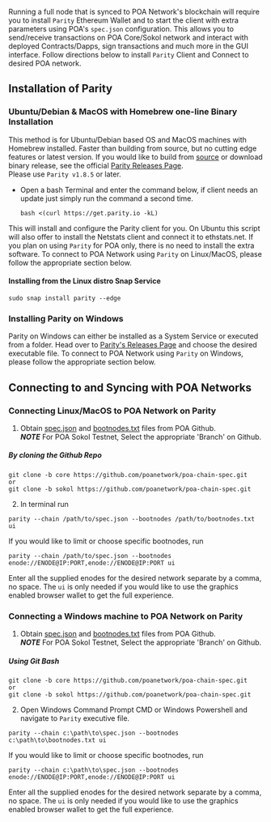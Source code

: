 
Running a full node that is synced to POA Network's blockchain will require you to install `Parity` Ethereum Wallet and to start the client with extra parameters using POA's `spec.json` configuration. This allows you to send/receive transactions on POA Core/Sokol network and interact with deployed Contracts/Dapps, sign transactions and much more in the GUI interface. Follow directions below to install `Parity` Client and Connect to desired POA network.

## Installation of Parity

### Ubuntu/Debian & MacOS with Homebrew one-line Binary Installation
This method is for Ubuntu/Debian based OS and MacOS machines with Homebrew installed. Faster than building from source, but no cutting edge features or latest version. If you would like to build from [source](https://github.com/paritytech/parity) or download binary release, see the official [Parity Releases Page](https://github.com/paritytech/parity/releases).   
  Please use `Parity v1.8.5` or later. 

- Open a bash Terminal and enter the command below, if client needs an update just simply run the command a second time.  
  ```
  bash <(curl https://get.parity.io -kL)
  ```  

This will install and configure the Parity client for you. On Ubuntu this script will also offer to install the Netstats client and connect it to ethstats.net. If you plan on using `Parity` for POA only, there is no need to install the extra software. To connect to POA Network using `Parity` on Linux/MacOS, please follow the appropriate section below.

#### Installing from the Linux distro Snap Service
``` 
sudo snap install parity --edge
```
### Installing Parity on Windows
Parity on Windows can either be installed as a System Service or executed from a folder. Head over to [Parity's Releases Page](https://github.com/paritytech/parity/releases) and choose the desired executable file. To connect to POA Network using `Parity` on Windows, please follow the appropriate section below.

## Connecting to and Syncing with POA Networks

### Connecting Linux/MacOS to POA Network on Parity
1. Obtain [spec.json](https://github.com/poanetwork/poa-chain-spec/blob/core/spec.json) and [bootnodes.txt](https://github.com/poanetwork/poa-chain-spec/blob/core/bootnodes.txt) files from POA Github.  
  __*NOTE*__  For POA Sokol Testnet, Select the appropriate 'Branch' on Github.  
  ##### By cloning the Github Repo
```
git clone -b core https://github.com/poanetwork/poa-chain-spec.git
or
git clone -b sokol https://github.com/poanetwork/poa-chain-spec.git
```

2. In terminal run    
```
parity --chain /path/to/spec.json --bootnodes /path/to/bootnodes.txt ui
```
If you would like to limit or choose specific bootnodes, run 
```
parity --chain /path/to/spec.json --bootnodes enode://ENODE@IP:PORT,enode://ENODE@IP:PORT ui
```
Enter all the supplied enodes for the desired network separate by a comma, no space. The `ui` is only needed if you would like to use the graphics enabled browser wallet to get the full experience.

### Connecting a Windows machine to POA Network on Parity
1. Obtain [spec.json](https://github.com/poanetwork/poa-chain-spec/blob/core/spec.json) and [bootnodes.txt](https://github.com/poanetwork/poa-chain-spec/blob/core/bootnodes.txt) files from POA Github.  
  __*NOTE*__  For POA Sokol Testnet, Select the appropriate 'Branch' on Github.  
  ##### Using Git Bash
```
git clone -b core https://github.com/poanetwork/poa-chain-spec.git
or
git clone -b sokol https://github.com/poanetwork/poa-chain-spec.git
```

2. Open Windows Command Prompt CMD or Windows Powershell and navigate to `Parity` executive file.    
```
parity --chain c:\path\to\spec.json --bootnodes c:\path\to\bootnodes.txt ui
```
If you would like to limit or choose specific bootnodes, run 
```
parity --chain c:\path\to\spec.json --bootnodes enode://ENODE@IP:PORT,enode://ENODE@IP:PORT ui
```
Enter all the supplied enodes for the desired network separate by a comma, no space. The `ui` is only needed if you would like to use the graphics enabled browser wallet to get the full experience.
